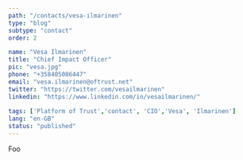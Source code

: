 ```yaml
---
path: "/contacts/vesa-ilmarinen" 
type: "blog" 
subtype: "contact"
order: 2

name: "Vesa Ilmarinen"
title: "Chief Impact Officer"
pic: "vesa.jpg" 
phone: "+358405086447"
email: "vesa.ilmarinen@oftrust.net"
twitter: "https://twitter.com/vesailmarinen"
linkedin: "https://www.linkedin.com/in/vesailmarinen/"
 
tags: ['Platform of Trust','contact', 'CIO','Vesa', 'Ilmarinen']
lang: "en-GB" 
status: "published" 
---
```


Foo
